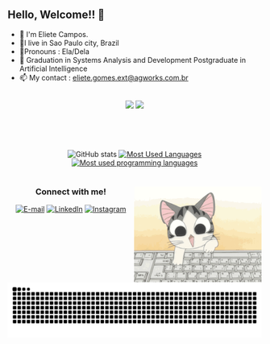 ## Hello, Welcome!! 👋

- 🙂 I'm Eliete Campos.
- 🏡I live in Sao Paulo city, Brazil
- 💄Pronouns : Ela/Dela
- 🏫 Graduation in Systems Analysis and Development
  Postgraduate in Artificial Intelligence
- 📫 My contact : eliete.gomes.ext@agworks.com.br
<br><br>

<div align="center">
  <!-- Skill Icons -->
  <div>
    <img src="https://skillicons.dev/icons?i=html,css,react,bootstrap,angular,vscode,git,cs" />
    <img src="https://skillicons.dev/icons?i=typescript,javascript" />
  </div>
  
  <br><br>
   <div style="text-align: center;" align="center">
  
  <br>
  <img src="https://github-readme-stats-git-masterrstaa-rickstaa.vercel.app/api?username=elietecampos&hide_title=true&show_icons=true&include_all_commits=false&count_private=true&line_height=25&hide=issues&bg_color=000&title_color=FF00F6&text_color=FFF&border_radius=3&border_color=36123c&icon_color=FF00F6&theme=jolly" alt="GitHub stats">

  <a href="https://github.com/elietecampos/github-readme-stats">
    <img src="https://github-readme-stats-git-masterrstaa-rickstaa.vercel.app/api/top-langs/?username=elietecampos&line_height=10&card_width=290&layout=compact&hide_title=false&count_private=true&langs_count=4&show_icons=true&title_color=FF00F6&hide=html,scss,less&bg_color=000&text_color=8B8B8B&border_radius=3&border_color=561760&count_private=true" alt="Most Used Languages">
    
<img src="https://github-readme-stats.vercel.app/api/top-langs/?username=elietecampos&theme=default&show_icons=true&hide_border=true&layout=compact" alt="Most used programming languages" />
  </a>
</div>
  
  #
<img align="right" alt="" height="190px" src="cut.gif">

<h3 align="center">Connect with me!</h3>

[![E-mail](https://img.shields.io/badge/-Email-000?style=for-the-badge&logo=microsoft-outlook&logoColor=FF00F6&color:FFF)](mailto:lilagomes3@hotmail.com)
[![LinkedIn](https://img.shields.io/badge/-LinkedIn-000?style=for-the-badge&logo=linkedin&logoColor=FF00F6&color:FFF)](https://www.linkedin.com/in/eliete-campos/)
[![Instagram](https://img.shields.io/badge/-Instagram-000?style=for-the-badge&logo=instagram&logoColor=FF00F6&color:FFF)](https://www.instagram.com/elietecamposdev/)

#

<picture align="center">
  <source media="(prefers-color-scheme: dark)" srcset="https://raw.githubusercontent.com/elietecampos/elietecampos/output/github-contribution-grid-snake-dark.svg">
  <source media="(prefers-color-scheme: light)" srcset="https://raw.githubusercontent.com/elietecampos/elietecampos/output/github-contribution-grid-snake-dark.svg">
  <img align="center" alt="github contribution grid snake animation" src="https://raw.githubusercontent.com/elietecampos/elietecampos/output/github-contribution-grid-snake.svg">
</picture>


   
      


